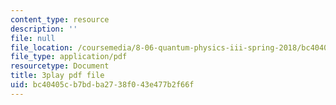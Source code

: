 ```yaml
---
content_type: resource
description: ''
file: null
file_location: /coursemedia/8-06-quantum-physics-iii-spring-2018/bc40405cb7bdba2738f043e477b2f66f_-pMowqywuIY.pdf
file_type: application/pdf
resourcetype: Document
title: 3play pdf file
uid: bc40405c-b7bd-ba27-38f0-43e477b2f66f
---
```

